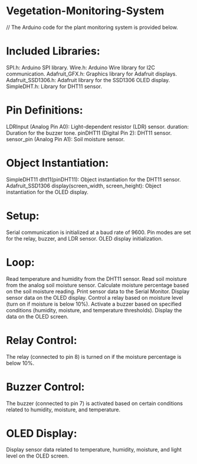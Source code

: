 # Vegetation-Monitoring-System
// The Arduino code for the plant monitoring system is provided below.

# Included Libraries:
SPI.h: Arduino SPI library.
Wire.h: Arduino Wire library for I2C communication.
Adafruit_GFX.h: Graphics library for Adafruit displays.
Adafruit_SSD1306.h: Adafruit library for the SSD1306 OLED display.
SimpleDHT.h: Library for DHT11 sensor.

# Pin Definitions:
LDRInput (Analog Pin A0): Light-dependent resistor (LDR) sensor.
duration: Duration for the buzzer tone.
pinDHT11 (Digital Pin 2): DHT11 sensor.
sensor_pin (Analog Pin A1): Soil moisture sensor.

# Object Instantiation:
SimpleDHT11 dht11(pinDHT11): Object instantiation for the DHT11 sensor.
Adafruit_SSD1306 display(screen_width, screen_height): Object instantiation for the OLED display.

# Setup:
Serial communication is initialized at a baud rate of 9600.
Pin modes are set for the relay, buzzer, and LDR sensor.
OLED display initialization.

# Loop:
Read temperature and humidity from the DHT11 sensor.
Read soil moisture from the analog soil moisture sensor.
Calculate moisture percentage based on the soil moisture reading.
Print sensor data to the Serial Monitor.
Display sensor data on the OLED display.
Control a relay based on moisture level (turn on if moisture is below 10%).
Activate a buzzer based on specified conditions (humidity, moisture, and temperature thresholds).
Display the data on the OLED screen.

# Relay Control:
The relay (connected to pin 8) is turned on if the moisture percentage is below 10%.

# Buzzer Control:
The buzzer (connected to pin 7) is activated based on certain conditions related to humidity, moisture, and temperature.

# OLED Display:
Display sensor data related to temperature, humidity, moisture, and light level on the OLED screen.
